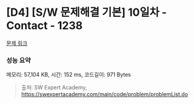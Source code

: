 # [D4] [S/W 문제해결 기본] 10일차 - Contact - 1238 

[문제 링크](https://swexpertacademy.com/main/code/problem/problemDetail.do?contestProbId=AV15B1cKAKwCFAYD) 

### 성능 요약

메모리: 57,104 KB, 시간: 152 ms, 코드길이: 971 Bytes



> 출처: SW Expert Academy, https://swexpertacademy.com/main/code/problem/problemList.do